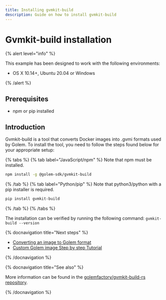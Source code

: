 ```yaml
---
title: Installing gvmkit-build
description: Guide on how to install gvmkit-build
---
```


# Gvmkit-build installation

{% alert level="info" %}

This example has been designed to work with the following environments:

- OS X 10.14+, Ubuntu 20.04 or Windows

{% /alert %}

## Prerequisites

- npm or pip installed


## Introduction

Gvmkit-build is a tool that converts Docker images into .gvmi formats used by Golem. To install the tool, you need to follow the steps found below for your appropriate setup:


{% tabs %}
{% tab label="JavaScript/npm" %}
Note that npm must be installed.
    
```bash
npm install -g @golem-sdk/gvmkit-build
```



{% /tab %}
{% tab label="Python/pip" %}
Note that python3/python with a pip installer is required.
    
```bash
pip install gvmkit-build
```

{% /tab %}
{% /tabs %}

The installation can be verified by running the following command: `gvmkit-build --version`


{% docnavigation title="Next steps" %}

- [Converting an image to Golem format](/docs/creators/javascript/examples/tools/converting-docker-image-to-golem-format)
- [Custom Golem image Step by step Tutorial](/docs/creators/javascript/tutorials/building-custom-image)

{% /docnavigation %}

{% docnavigation title="See also" %}

More information can be found in the [golemfactory/gvmkit-build-rs repository](https://github.com/golemfactory/gvmkit-build-rs).

{% /docnavigation %}

 